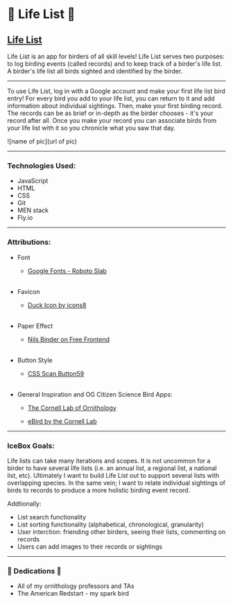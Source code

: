 # 🦉 Life List 🦜 
## [Life List](https://life-list.fly.dev/)


Life List is an app for birders of all skill levels! Life List serves two purposes: to log birding events (called records) and to keep track of a birder's life list. A birder's life list all birds sighted and identified by the birder.

***
To use Life List, log in with a Google account and make your first life list bird entry! For every bird you add to your life list, you can return to it and add information about individual sightings. Then, make your first birding record. The records can be as brief or in-depth as the birder chooses - it's your record after all. Once you make your record you can associate birds from your life list with it so you chronicle what you saw that day.


![name of pic](url of pic)

***
### Technologies Used:

* JavaScript
* HTML
* CSS
* Git
* MEN stack
* Fly.io

***
### Attributions:
* Font
  * [Google Fonts - Roboto Slab](https://fonts.google.com/specimen/Roboto+Slab?query=roboto+slab)
<br></br>
* Favicon
  * [Duck Icon by icons8](https://icons8.com/icon/Tjycw5Lntbk1/duck)
<br></br>
* Paper Effect 
  * [Nils Binder on Free Frontend](https://freefrontend.com/css-paper-effects/)
<br></br>
* Button Style
  * [CSS Scan Button59](https://getcssscan.com/css-buttons-examples)
<br></br>
* General Inspiration and OG Citizen Science Bird Apps:

  * [The Cornell Lab of Ornithology](https://www.birds.cornell.edu/home/#)

  * [eBird by the Cornell Lab](https://ebird.org/home?logout=true)

***
### IceBox Goals:
Life lists can take many iterations and scopes. It is not uncommon for a birder to have several life lists (i.e. an annual list, a regional list, a national list, etc). Ultimately I want to build Life List out to support several lists with overlapping species. In the same vein; I want to relate individual sightings of birds to records to produce a more holistic birding event record.

Addtionally:
* List search functionality
* List sorting functionality (alphabetical, chronological, granularity)
* User interction: friending other birders, seeing their lists, commenting on records
* Users can add images to their records or sightings
***
### 💙 Dedications 💙
* All of my ornithology professors and TAs
* The American Redstart - my spark bird
